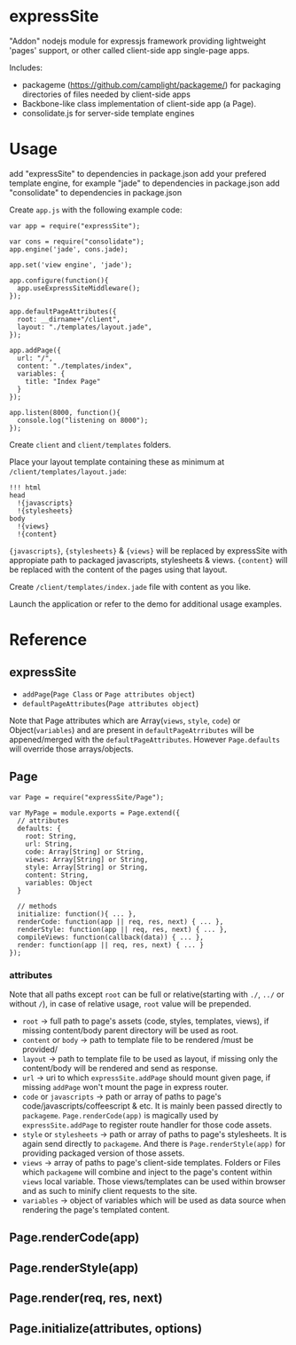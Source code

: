 expressSite
===========
"Addon" nodejs module for expressjs framework providing lightweight 'pages' support, or other called client-side app single-page apps.

Includes:
- packageme (https://github.com/camplight/packageme/) for packaging directories of files needed by client-side apps
- Backbone-like class implementation of client-side app (a Page).
- consolidate.js for server-side template engines 

# Usage #

add "expressSite" to dependencies in package.json
add your prefered template engine, for example "jade" to dependencies in package.json
add "consolidate" to dependencies in package.json

Create `app.js` with the following example code:

    var app = require("expressSite");

    var cons = require("consolidate");
    app.engine('jade', cons.jade);

    app.set('view engine', 'jade');

    app.configure(function(){
      app.useExpressSiteMiddleware();
    });

    app.defaultPageAttributes({
      root: __dirname+"/client",
      layout: "./templates/layout.jade",
    });

    app.addPage({
      url: "/",
      content: "./templates/index",
      variables: {
        title: "Index Page"
      }
    });

    app.listen(8000, function(){
      console.log("listening on 8000");
    });

Create `client` and `client/templates` folders.

Place your layout template containing these as minimum at `/client/templates/layout.jade`:

    !!! html
    head
      !{javascripts}
      !{stylesheets}
    body
      !{views}
      !{content}

`{javascripts}`, `{stylesheets}` & `{views}` will be replaced by expressSite with appropiate path to packaged javascripts, stylesheets & views.
`{content}` will be replaced with the content of the pages using that layout.

Create `/client/templates/index.jade` file with content as you like.

Launch the application or refer to the demo for additional usage examples.

# Reference #
## expressSite ##
- `addPage`(`Page Class` or `Page attributes object`)
- `defaultPageAttributes`(`Page attributes object`)

Note that Page attributes which are Array(`views`, `style`, `code`) or Object(`variables`) and are present in `defaultPageAtrributes` will be appened/merged with the `defaultPageAttributes`. However `Page.defaults` will override those arrays/objects.

## Page ##

    var Page = require("expressSite/Page");

    var MyPage = module.exports = Page.extend({
      // attributes
      defaults: {
        root: String,
        url: String,
        code: Array[String] or String,
        views: Array[String] or String,
        style: Array[String] or String,
        content: String,
        variables: Object
      }

      // methods
      initialize: function(){ ... },
      renderCode: function(app || req, res, next) { ... },
      renderStyle: function(app || req, res, next) { ... },
      compileViews: function(callback(data)) { ... },
      render: function(app || req, res, next) { ... }
    });

### attributes ###
Note that all paths except `root` can be full or relative(starting with `./`, `../` or without `/`), in case of relative usage, `root` value will be prepended. 

- `root` -> full path to page's assets (code, styles, templates, views), if missing content/body parent directory will be used as root.
- `content` or `body` -> path to template file to be rendered /must be provided/
- `layout` -> path to template file to be used as layout, if missing only the content/body will be rendered and send as response.
- `url` -> uri to which `expressSite.addPage` should mount given page, if missing `addPage` won't mount the page in express router.
- `code` or `javascripts` -> path or array of paths to page's code/javascripts/coffeescript & etc. It is mainly been passed directly to `packageme`. `Page.renderCode(app)` is magically used by `expressSite.addPage` to register route handler for those code assets.
- `style` or `stylesheets` -> path or array of paths to page's stylesheets. It is again send directly to `packageme`. And there is `Page.renderStyle(app)` for providing packaged version of those assets.
- `views` -> array of paths to page's client-side templates. Folders or Files which `packageme` will combine and inject to the page's content within `views` local variable. Those views/templates can be used within browser and as such to minify client requests to the site.
- `variables` -> object of variables which will be used as data source when rendering the page's templated content.

## Page.renderCode(app) ##
## Page.renderStyle(app) ##
## Page.render(req, res, next) ##
## Page.initialize(attributes, options) ##